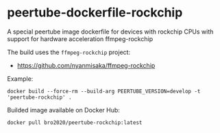 # peertube-dockerfile-rockchip
A special peertube image dockerfile for devices with rockchip CPUs with support for hardware acceleration ffmpeg-rockchip

The build uses the `ffmpeg-rockchip` project:

- https://github.com/nyanmisaka/ffmpeg-rockchip

Example:
```
docker build --force-rm --build-arg PEERTUBE_VERSION=develop -t 'peertube-rockchip' .
```

Builded image available on Docker Hub:

```
docker pull bro2020/peertube-rockchip:latest
```
